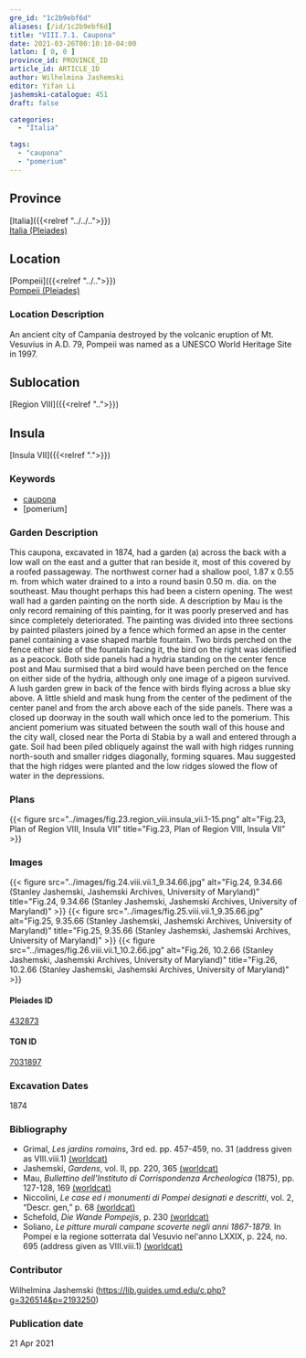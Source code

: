 ```yaml
---
gre_id: "1c2b9ebf6d"
aliases: [/id/1c2b9ebf6d]
title: "VIII.7.1. Caupona"
date: 2021-03-26T00:10:10-04:00
latlon: [ 0, 0 ]
province_id: PROVINCE_ID
article_id: ARTICLE_ID
author: Wilhelmina Jashemski
editor: Yifan Li
jashemski-catalogue: 451
draft: false

categories:
  - "Italia"

tags:
  - "caupona"
  - "pomerium"
---
```


## Province
[Italia]({{<relref "../../..">}}) \
[Italia (Pleiades)](https://pleiades.stoa.org/places/1052)

## Location
[Pompeii]({{<relref "../..">}}) \
[Pompeii (Pleiades)](https://pleiades.stoa.org/places/433032)

### Location Description
An ancient city of Campania destroyed by the volcanic eruption of Mt. Vesuvius in A.D. 79, Pompeii was named as a UNESCO World Heritage Site in 1997.

## Sublocation
[Region VIII]({{<relref "..">}})

## Insula
[Insula VII]({{<relref ".">}})

### Keywords
 - [caupona](http://vocab.getty.edu/page/aat/300005208)
 - [pomerium]

### Garden Description
This caupona, excavated in 1874, had a garden (a) across the back with a low wall on the east and a gutter that ran beside it, most of this covered by a roofed passageway. The northwest corner had a shallow pool, 1.87 x 0.55 m. from which water drained to a into a round basin 0.50 m. dia. on the southeast. Mau thought perhaps this had been a cistern opening. The west wall had a garden painting on the north side.  A description by Mau is the only record remaining of this painting, for it was poorly preserved and has since completely deteriorated. The painting was divided into three sections by painted pilasters joined by a fence which formed an apse in the center panel containing a vase shaped marble fountain. Two birds perched on the fence either side of the fountain facing it, the bird on the right was identified as a peacock. Both side panels had a hydria standing on the center fence post and Mau surmised that a bird would have been perched on the fence on either side of the hydria, although only one image of a pigeon survived. A lush garden grew in back of the fence with birds flying across a blue sky above. A little shield and mask hung from the center of the pediment of the center panel and from the arch above each of the side panels. There was a closed up doorway in the south wall which once led to the pomerium. This ancient pomerium was situated between the south wall of this house and the city wall, closed near the Porta di Stabia by a wall and entered through a gate. Soil had been piled obliquely against the wall with high ridges running north-south and smaller ridges diagonally, forming squares. Mau suggested that the high ridges were planted and the low ridges slowed the flow of water in the depressions.

### Plans
{{< figure src="../images/fig.23.region_viii.insula_vii.1-15.png" alt="Fig.23, Plan of Region VIII, Insula VII" title="Fig.23, Plan of Region VIII, Insula VII" >}}

### Images
{{< figure src="../images/fig.24.viii.vii.1_9.34.66.jpg" alt="Fig.24, 9.34.66 (Stanley Jashemski, Jashemski Archives, University of Maryland)" title="Fig.24, 9.34.66 (Stanley Jashemski, Jashemski Archives, University of Maryland)" >}}
{{< figure src="../images/fig.25.viii.vii.1_9.35.66.jpg" alt="Fig.25, 9.35.66 (Stanley Jashemski, Jashemski Archives, University of Maryland)" title="Fig.25, 9.35.66 (Stanley Jashemski, Jashemski Archives, University of Maryland)" >}}
{{< figure src="../images/fig.26.viii.vii.1_10.2.66.jpg" alt="Fig.26, 10.2.66 (Stanley Jashemski, Jashemski Archives, University of Maryland)" title="Fig.26, 10.2.66 (Stanley Jashemski, Jashemski Archives, University of Maryland)" >}}

#### Pleiades ID
[432873](https://pleiades.stoa.org/places/538911200)

#### TGN ID
[7031897](http://vocab.getty.edu/page/tgn/2053030)

###  Excavation Dates
1874

### Bibliography
* Grimal, *Les jardins romains*, 3rd ed. pp. 457-459, no. 31 (address given as VIII.viii.1) [(worldcat)](http://www.worldcat.org/oclc/797276280)
* Jashemski, *Gardens*, vol. II, pp. 220, 365 [(worldcat)](http://www.worldcat.org/oclc/1113367431)
* Mau, *Bullettino dell'Instituto di Corrispondenza Archeologica* (1875), pp. 127-128, 169 [(worldcat)](http://www.worldcat.org/oclc/823239162)
* Niccolini, *Le case ed i monumenti di Pompei designati e descritti*, vol. 2, “Descr. gen,” p. 68 [(worldcat)](http://www.worldcat.org/oclc/906755593)
* Schefold, *Die Wande Pompejis*, p. 230 [(worldcat)](http://www.worldcat.org/oclc/1189906922)
* Soliano, *Le pitture murali campane scoverte negli anni 1867-1879.* In Pompei e la regione sotterrata dal Vesuvio nel'anno LXXIX, p. 224, no. 695 (address given as VIII.viii.1) [(worldcat)](http://www.worldcat.org/oclc/162912722)

### Contributor
Wilhelmina Jashemski (https://lib.guides.umd.edu/c.php?g=326514&p=2193250)

### Publication date

21 Apr 2021
